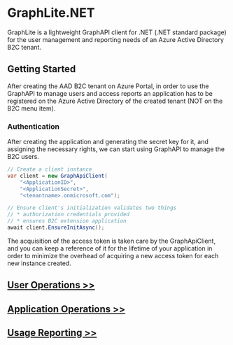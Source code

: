 # GraphLite.NET

GraphLite is a lightweight GraphAPI client for .NET (.NET standard package) for the user management and reporting needs of an Azure Active Directory B2C tenant.

## Getting Started
After creating the AAD B2C tenant on Azure Portal, in order to use the GraphAPI to manage users and access reports an application has to be registered on the Azure Active Directory of the created tenant (NOT on the B2C menu item).

### Authentication
After creating the application and generating the secret key for it, and assigning the necessary rights, we can start using GraphAPI to manage the B2C users. 

```csharp
// Create a client instance
var client = new GraphApiClient(
    "<ApplicationID>", 
    "<ApplicationSecret>", 
    "<tenantname>.onmicrosoft.com");

// Ensure client's initialization validates two things
// * authorization credentials provided
// * ensures B2C extension application
await client.EnsureInitAsync();
```

The acquisition of the access token is taken care by the GraphApiClient, and you can keep a reference of it for the lifetime of your application in order to minimize the overhead of acquiring a new access token for each new instance created.

## [User Operations >>](users)

## [Application Operations >>](applications)

## [Usage Reporting >>](reporting)
